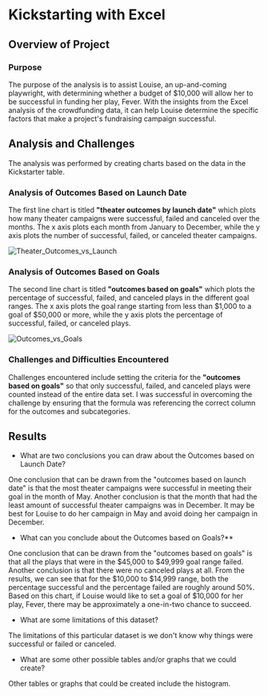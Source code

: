 # Kickstarting with Excel

## Overview of Project

### Purpose
The purpose of the analysis is to assist Louise, an up-and-coming playwright, with determining whether a budget of $10,000 will allow her to be successful in funding her play, Fever. With the insights from the Excel analysis of the crowdfunding data, it can help Louise determine the specific factors that make a project's fundraising campaign successful. 

## Analysis and Challenges
The analysis was performed by creating charts based on the data in the Kickstarter table.

### Analysis of Outcomes Based on Launch Date
The first line chart is titled **"theater outcomes by launch date"** which plots how many theater campaigns were successful, failed and canceled over the months. The x axis plots each month from January to December, while the y axis plots the number of successful, failed, or canceled theater campaigns.

![Theater_Outcomes_vs_Launch](https://user-images.githubusercontent.com/108503112/186805289-954dff1c-3719-492a-88cc-0e0bacf0cc43.png)

### Analysis of Outcomes Based on Goals
The second line chart is titled **"outcomes based on goals"** which plots the percentage of successful, failed, and canceled plays in the different goal ranges. The x axis plots the goal range starting from less than $1,000 to a goal of $50,000 or more, while the y axis plots the percentage of successful, failed, or canceled plays.

![Outcomes_vs_Goals](https://user-images.githubusercontent.com/108503112/186805308-c13b5abe-b15d-4e4d-bff3-82e71f32286e.png)

### Challenges and Difficulties Encountered
Challenges encountered include setting the criteria for the **"outcomes based on goals"** so that only successful, failed, and canceled plays were counted instead of the entire data set. I was successful in overcoming the challenge by ensuring that the formula was referencing the correct column for the outcomes and subcategories. 

## Results

- What are two conclusions you can draw about the Outcomes based on Launch Date?

One conclusion that can be drawn from the "outcomes based on launch date" is that the most theater campaigns were successful in meeting their goal in the month of May.
Another conclusion is that the month that had the least amount of successful theater campaigns was in December. It may be best for Louise to do her campaign in May and avoid doing her campaign in December.

- What can you conclude about the Outcomes based on Goals?**

One conclusion that can be drawn from the "outcomes based on goals" is that all the plays that were in the $45,000 to $49,999 goal range failed.
Another conclusion is that there were no canceled plays at all. From the results, we can see that for the $10,000 to $14,999 range, both the percentage successful and the percentage failed are roughly around 50%. Based on this chart, if Louise would like to set a goal of $10,000 for her play, Fever, there may be approximately a one-in-two chance to succeed.

- What are some limitations of this dataset?

The limitations of this particular dataset is we don't know why things were successful or failed or canceled.

- What are some other possible tables and/or graphs that we could create?

Other tables or graphs that could be created include the histogram.
